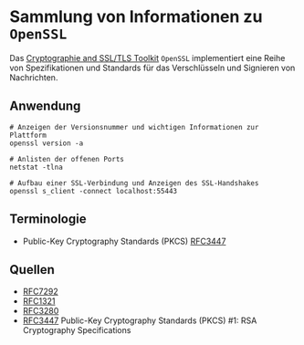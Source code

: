 
[rfc7292]: https://tools.ietf.org/html/rfc7292
[rfc1321]: https://tools.ietf.org/html/rfc1321
[rfc3280]: https://tools.ietf.org/html/rfc3280
[rfc3447]: https://tools.ietf.org/html/rfc3447
[1]: https://www.openssl.org/
[2]: https://www.openssl.org/docs/standards.html
[3]: https://wiki.ubuntuusers.de/Apache/SSL/

Sammlung von Informationen zu `OpenSSL`
======================================

Das [Cryptographie and SSL/TLS Toolkit][1] `OpenSSL` implementiert eine Reihe von Spezifikationen und Standards für das Verschlüsseln und Signieren von Nachrichten. 

## Anwendung

```shell
# Anzeigen der Versionsnummer und wichtigen Informationen zur Plattform
openssl version -a
```

```shell
# Anlisten der offenen Ports
netstat -tlna

# Aufbau einer SSL-Verbindung und Anzeigen des SSL-Handshakes
openssl s_client -connect localhost:55443
```

## Terminologie 

* Public-Key Cryptography Standards (PKCS) [RFC3447][rfc3447]

## Quellen

* [RFC7292][rfc3280]
* [RFC1321][rfc1321]
* [RFC3280][rfc3280]
* [RFC3447][rfc3447] Public-Key Cryptography Standards (PKCS) #1: RSA Cryptography Specifications
